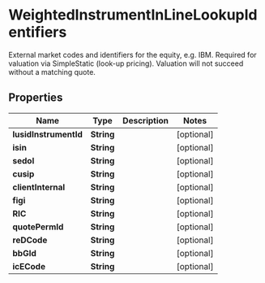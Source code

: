 

# WeightedInstrumentInLineLookupIdentifiers

External market codes and identifiers for the equity, e.g. IBM.  Required for valuation via SimpleStatic (look-up pricing).  Valuation will not succeed without a matching quote.

## Properties

Name | Type | Description | Notes
------------ | ------------- | ------------- | -------------
**lusidInstrumentId** | **String** |  |  [optional]
**isin** | **String** |  |  [optional]
**sedol** | **String** |  |  [optional]
**cusip** | **String** |  |  [optional]
**clientInternal** | **String** |  |  [optional]
**figi** | **String** |  |  [optional]
**RIC** | **String** |  |  [optional]
**quotePermId** | **String** |  |  [optional]
**reDCode** | **String** |  |  [optional]
**bbGId** | **String** |  |  [optional]
**icECode** | **String** |  |  [optional]



